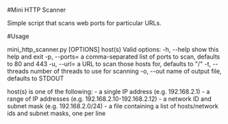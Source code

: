 #Mini HTTP Scanner

Simple script that scans web ports for particular URLs.

#Usage

mini_http_scanner.py [OPTIONS] host(s)
Valid options:
   -h, --help      show this help and exit
   -p, --ports=    a comma-separated list of ports to scan, defaults to 80 and 443
   -u, --url=      a URL to scan those hosts for, defaults to "/"
   -t, --threads   number of threads to use for scanning
   -o, --out       name of output file, defaults to STDOUT
   
   host(s) is one of the following:
       - a single IP address (e.g. 192.168.2.1)
       - a range of IP addresses (e.g. 192.168.2.10-192.168.2.12)
       - a network ID and subnet mask (e.g. 192.168.2.0/24)
       - a file containing a list of hosts/network ids and subnet masks, one per line

